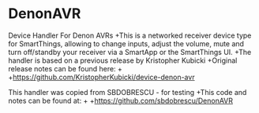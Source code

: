 # DenonAVR
  Device Handler For Denon AVRs
 +This is a networked receiver device type for SmartThings, allowing to change inputs, adjust the volume, mute and turn off/standby your receiver via a SmartApp or the SmartThings UI.
 +The handler is based on a previous release by Kristopher Kubicki
 +Original release notes can be found here: 
 +
 +https://github.com/KristopherKubicki/device-denon-avr
 
 This handler was copied from SBDOBRESCU - for testing
 +This code and notes can be found at:
 +
 +https://github.com/sbdobrescu/DenonAVR

